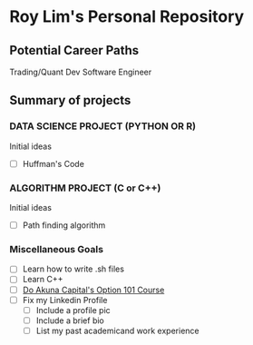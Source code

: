 # Roy Lim's Personal Repository
## Potential Career Paths
Trading/Quant Dev
Software Engineer

## Summary of projects

### DATA SCIENCE PROJECT (PYTHON OR R)

Initial ideas

- [ ] Huffman's Code

### ALGORITHM PROJECT (C or C++)

Initial ideas

- [ ] Path finding algorithm

### Miscellaneous Goals
- [ ] Learn how to write .sh files
- [ ] Learn C++
- [ ] [Do Akuna Capital's Option 101 Course](https://akunacapital.teachable.com/p/options101)
- [ ] Fix my Linkedin Profile
    - [ ] Include a profile pic
    - [ ] Include a brief bio
    - [ ] List my past academicand work experience
